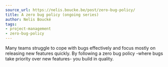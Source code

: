 ```yaml
---
source_url: https://nelis.boucke.be/post/zero-bug-policy/
title: A zero bug policy (ongoing series)
author: Nelis Boucké
tags:
- project-management
- zero-bug-policy
---
```


Many teams struggle to cope with bugs effectively and focus mostly on releasing new features quickly. By following a zero bug policy -where bugs take priority over new features- you build in quality.
